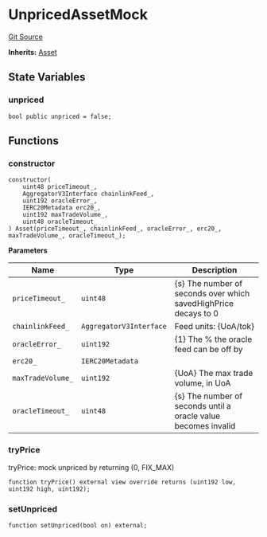# UnpricedAssetMock
[Git Source](https://github.com/larrythecucumber321/protocol/blob/0e60393685a4ae7994ac986273cdfa4cf9c069ed/contracts/plugins/mocks/UnpricedPlugins.sol)

**Inherits:**
[Asset](/tools/docgen/src/contracts/plugins/assets/Asset.sol/contract.Asset.md)


## State Variables
### unpriced

```solidity
bool public unpriced = false;
```


## Functions
### constructor


```solidity
constructor(
    uint48 priceTimeout_,
    AggregatorV3Interface chainlinkFeed_,
    uint192 oracleError_,
    IERC20Metadata erc20_,
    uint192 maxTradeVolume_,
    uint48 oracleTimeout_
) Asset(priceTimeout_, chainlinkFeed_, oracleError_, erc20_, maxTradeVolume_, oracleTimeout_);
```
**Parameters**

|Name|Type|Description|
|----|----|-----------|
|`priceTimeout_`|`uint48`|{s} The number of seconds over which savedHighPrice decays to 0|
|`chainlinkFeed_`|`AggregatorV3Interface`|Feed units: {UoA/tok}|
|`oracleError_`|`uint192`|{1} The % the oracle feed can be off by|
|`erc20_`|`IERC20Metadata`||
|`maxTradeVolume_`|`uint192`|{UoA} The max trade volume, in UoA|
|`oracleTimeout_`|`uint48`|{s} The number of seconds until a oracle value becomes invalid|


### tryPrice

tryPrice: mock unpriced by returning (0, FIX_MAX)


```solidity
function tryPrice() external view override returns (uint192 low, uint192 high, uint192);
```

### setUnpriced


```solidity
function setUnpriced(bool on) external;
```

